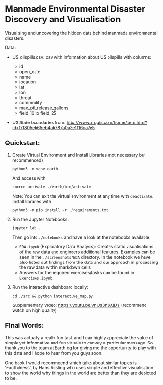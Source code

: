 # Manmade Environmental Disaster Discovery and Visualisation
Visualising and uncovering the hidden data behind manmade environmental
disasters.

Data:
-  US_oilspills.csv: csv with information about US oilspills with columns:
    -  id 
    -  open_date 
    -  name 
    -  location 
    -  lat 
    -  lon 
    -  threat
    -  commodity 
    -  max_ptl_release_gallons 
    -  field_10 to field_25

-  US State boundaries from: http://www.arcgis.com/home/item.html?id=f7f805eb65eb4ab787a0a3e1116ca7e5

## Quickstart:

1)  Create Virtual Environment and Install Libraries (not necessary but recommended)
    ```
    python3 -m venv earth
    ```
    And access with
    ```
    source activate ./earth/bin/activate
    ```
    Note: You can exit the virtual environment at any time with `deactivate`.
    Install libraries with
    ```
    python3 -m pip install -r ./requirements.txt
    ```

2)  Run the Jupyter Notebooks:
    ```
    jupyter lab .
    ```
    Then go into `./notebooks` and have a look at the notebooks available.
    -  `EDA.ipynb` (Exploratory Data Analysis): Creates static visualisations of the
    raw data and engineers additional features. Examples can be seen in the
    `./screenshots/EDA` directory. In the notebook we have also listed out 
    findings from the data and our approach in processing the raw data within
    markdown cells.
    -  Answers for the required exercises/tasks can be found in `Exercises.ipynb`.


3)  Run the interactive dashboard locally:
    ```
    cd ./src && python interactive_map.py
    ```
    Supplementary Video: https://youtu.be/vnOs3hBXjDY (recommend watch on high 
    quality)


## Final Words:
This was actually a really fun task and I can highly appreciate the value of 
simple yet informative and fun visuals to convey a particular message. So thank
you to the team at Earth.og for giving me the opportunity to play with this data
and I hope to hear from you guys soon.

One book I would recommeend which talks about similar topics is 'Factfulness', by
Hans Rosling who uses simple and effective visualisation to show the world why
things in the world are better than they are depicted to be.

